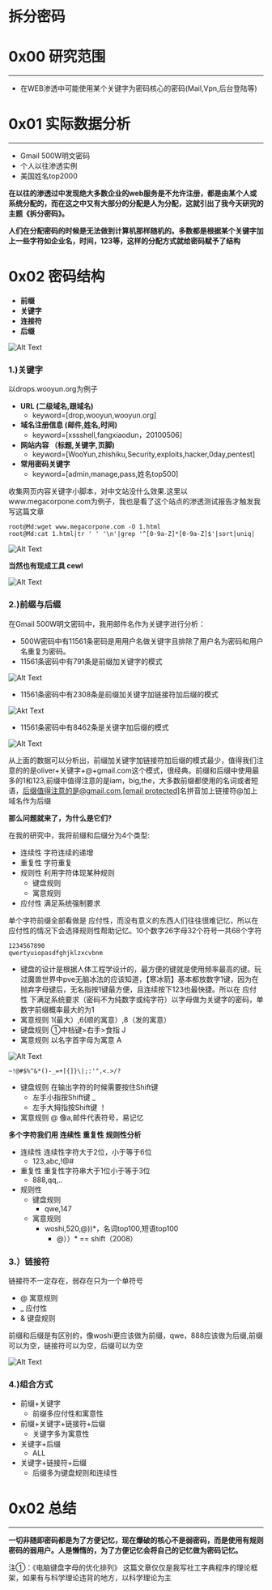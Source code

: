 # 拆分密码

0x00 研究范围
=========

* * *

*   在WEB渗透中可能使用某个关键字为密码核心的密码(Mail,Vpn,后台登陆等)

0x01 实际数据分析
===========

* * *

*   Gmail 500W明文密码
*   个人以往渗透实例
*   美国姓名top2000

**在以往的渗透过中发现绝大多数企业的web服务是不允许注册，都是由某个人或系统分配的，而在这之中又有大部分的分配是人为分配，这就引出了我今天研究的主题《拆分密码》。**

**人们在分配密码的时候是无法做到计算机那样随机的。多数都是根据某个关键字加上一些字符如企业名，时间，123等，这样的分配方式就给密码赋予了结构**

0x02 密码结构
=========

*   **前缀**
*   **关键字**
*   **连接符**
*   **后缀**

![Alt Text](http://drops.javaweb.org/uploads/images/c22812c79399890c91dbc5a398b2dccd7840c241.jpg)

### 1.)关键字

以drops.wooyun.org为例子

*   **URL (二级域名,跟域名)**
    *   keyword=[drop,wooyun,wooyun.org]
*   **域名注册信息 (邮件,姓名,时间)**
    *   keyword=[xssshell,fangxiaodun，20100506]
*   **网站内容 （标题,关键字,页脚)**
    *   keyword=[WooYun,zhishiku,Security,exploits,hacker,0day,pentest]
*   **常用密码关键字**
    *   keyword=[admin,manage,pass,姓名top500]

收集网页内容关键字小脚本，对中文站没什么效果.这里以www.megacorpone.com为例子，我也是看了这个站点的渗透测试报告才触发我写这篇文章

```
root@Md:wget www.megacorpone.com -O 1.html
root@Md:cat 1.html|tr ' ' '\n'|grep '^[0-9a-Z]*[0-9a-Z]$'|sort|uniq|

```

![Alt Text](http://drops.javaweb.org/uploads/images/499d976d6ef1dc9c5cb4bead2d645a7eb09c06df.jpg)

**当然也有现成工具 cewl**

![Alt Text](http://drops.javaweb.org/uploads/images/97a4a3c0285375ac158d7c2fd9b2a12fd83cea9e.jpg)

### 2.)前缀与后缀

在Gmail 500W明文密码中，我用邮件名作为关键字进行分析：

*   500W密码中有11561条密码是用用户名做关键字且排除了用户名为密码和用户名重复为密码。
*   11561条密码中有791条是前缀加关键字的模式

![Alt Text](http://drops.javaweb.org/uploads/images/84bf11c6f3b55e9c79f1a542e896357b0516ac92.jpg)

*   11561条密码中有2308条是前缀加关键字加链接符加后缀的模式

![Akt Text](http://drops.javaweb.org/uploads/images/689faf56f9f2d410980f90629a650b9ca65b19c1.jpg)

*   11561条密码中有8462条是关键字加后缀的模式

![Alt Text](http://drops.javaweb.org/uploads/images/656e2937fb85dcaf4cfc07ce8fa4b7b7f7341cd6.jpg)

从上面的数据可以分析出，前缀加关键字加链接符加后缀的模式最少，值得我们注意的的是oliver+关键字+@+gmail.com这个模式，很经典。前缀和后缀中使用最多的1和123,前缀中值得注意的是iam，big,the，大多数前缀都使用的名词或者短语，后缀值得注意的是@gmail.com,[[email protected]](http://drops.com:8000/cdn-cgi/l/email-protection)名拼音加上链接符@加上域名作为后缀

**那么问题就来了，为什么是它们?**

在我的研究中，我将前缀和后缀分为4个类型:

*   连续性 字符连续的递增
*   重复性 字符重复
*   规则性 利用字符体现某种规则
    *   键盘规则
    *   寓意规则
*   应付性 满足系统强制要求

单个字符前缀全部看做是 应付性，而没有意义的东西人们往往很难记忆，所以在应付性的情况下会选择规则性帮助记忆。10个数字26字母32个符号一共68个字符

```
1234567890
qwertyuiopasdfghjklzxcvbnm

```

*   键盘的设计是根据人体工程学设计的，最方便的键就是使用频率最高的键。玩过魔兽世界中pve无脑冰法的应该知道，【寒冰箭】基本都放数字1键，因为在抛弃字母键后，无名指按1键最方便，且连续按下123也最快捷。所以在 应付性 下满足系统要求（密码不为纯数字或纯字符）以字母做为关键字的密码，单数字前缀概率最大的为1
*   寓意规则 1(最大）,6(顺的寓意）,8（发的寓意）
*   键盘规则 ①中档键>右手>食指 J
*   寓意规则 以名字首字母为寓意 A

![Alt Text](http://drops.javaweb.org/uploads/images/eb1eec9df1d50f99b890ccfea1dabe70b663c80e.jpg)

```
~!@#$%^&*()-_=+[{]}\|;:'",<.>/?

```

*   键盘规则 在输出字符的时候需要按住Shift键
    *   左手小指按Shift键 _
    *   左手大拇指按Shift键 ！
*   寓意规则 @ 像a,邮件代表符号，易记忆

**多个字符我们用 连续性 重复性 规则性分析**

*   连续性 连续性字符大于2位，小于等于6位
    *   123,abc,!@#
*   重复性 重复性字符串大于1位小于等于3位
    *   888,qq,..
*   规则性
    *   键盘规则
        *   qwe,147
    *   寓意规则
        *   woshi,520,@))*，名词top100,短语top100
            *   @））* == shift（2008）

### 3.）链接符

链接符不一定存在，弱存在只为一个单符号

*   @ 寓意规则
*   _ 应付性
*   & 键盘规则

前缀和后缀是有区别的，像woshi更应该做为前缀，qwe，888应该做为后缀,前缀可以为空，链接符可以为空，后缀可以为空

![Alt Text](http://drops.javaweb.org/uploads/images/72403184bd1eb06eabb2b5ead03f8a94e78702bd.jpg)

### 4.)组合方式

*   前缀+关键字
    *   前缀多应付性和寓意性
*   前缀+关键字+链接符+后缀
    *   关键字多为寓意性
*   关键字+后缀
    *   ALL
*   关键字+链接符+后缀
    *   后缀多为键盘规则和连续性

0x02 总结
=======

* * *

**一切非随即密码都是为了方便记忆，现在爆破的核心不是弱密码，而是使用有规则密码的弱用户。人是懒惰的，为了方便记忆会将自己的记忆做为密码记忆。**

注①：《电脑键盘字母的优化排列》 这篇文章仅仅是我写社工字典程序的理论框架，如果有与科学理论违背的地方，以科学理论为主